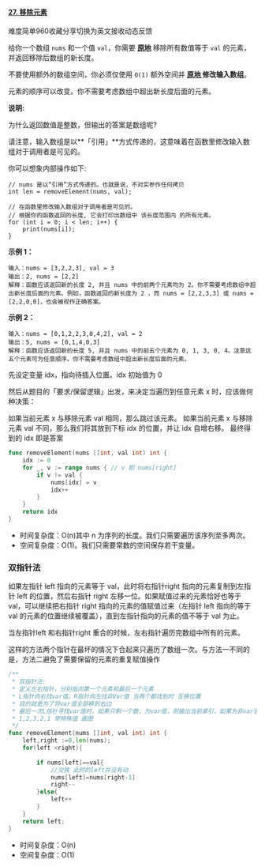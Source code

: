 #### [27. 移除元素](https://leetcode-cn.com/problems/remove-element/)

难度简单960收藏分享切换为英文接收动态反馈

给你一个数组 `nums` 和一个值 `val`，你需要 **[原地](https://baike.baidu.com/item/原地算法)** 移除所有数值等于 `val` 的元素，并返回移除后数组的新长度。

不要使用额外的数组空间，你必须仅使用 `O(1)` 额外空间并 **[原地 ](https://baike.baidu.com/item/原地算法)修改输入数组**。

元素的顺序可以改变。你不需要考虑数组中超出新长度后面的元素。

 

**说明:**

为什么返回数值是整数，但输出的答案是数组呢?

请注意，输入数组是以**「引用」**方式传递的，这意味着在函数里修改输入数组对于调用者是可见的。

你可以想象内部操作如下:

```
// nums 是以“引用”方式传递的。也就是说，不对实参作任何拷贝
int len = removeElement(nums, val);

// 在函数里修改输入数组对于调用者是可见的。
// 根据你的函数返回的长度, 它会打印出数组中 该长度范围内 的所有元素。
for (int i = 0; i < len; i++) {
    print(nums[i]);
}
```

 

**示例 1：**

```
输入：nums = [3,2,2,3], val = 3
输出：2, nums = [2,2]
解释：函数应该返回新的长度 2, 并且 nums 中的前两个元素均为 2。你不需要考虑数组中超出新长度后面的元素。例如，函数返回的新长度为 2 ，而 nums = [2,2,3,3] 或 nums = [2,2,0,0]，也会被视作正确答案。
```

**示例 2：**

```
输入：nums = [0,1,2,2,3,0,4,2], val = 2
输出：5, nums = [0,1,4,0,3]
解释：函数应该返回新的长度 5, 并且 nums 中的前五个元素为 0, 1, 3, 0, 4。注意这五个元素可为任意顺序。你不需要考虑数组中超出新长度后面的元素。
```

 

先设定变量 idx，指向待插入位置。idx 初始值为 0

然后从题目的「要求/保留逻辑」出发，来决定当遍历到任意元素 x 时，应该做何种决策：

如果当前元素 x 与移除元素 val 相同，那么跳过该元素。
如果当前元素 x 与移除元素 val 不同，那么我们将其放到下标 idx 的位置，并让 idx 自增右移。
最终得到的 idx 即是答案

```go
func removeElement(nums []int, val int) int {
    idx := 0
    for _, v := range nums { // v 即 nums[right]
        if v != val {
            nums[idx] = v
            idx++
        }
    }
    return idx
}
```

- 时间复杂度：O(n)其中 n 为序列的长度。我们只需要遍历该序列至多两次。
- 空间复杂度：O(1)。我们只需要常数的空间保存若干变量。

### 双指针法

如果左指针 left 指向的元素等于 val，此时将右指针right 指向的元素复制到左指针 left 的位置，然后右指针 right 左移一位。如果赋值过来的元素恰好也等于 val，可以继续把右指针 right 指向的元素的值赋值过来（左指针 left 指向的等于 val 的元素的位置继续被覆盖），直到左指针指向的元素的值不等于 val 为止。

当左指针left 和右指针right 重合的时候，左右指针遍历完数组中所有的元素。

这样的方法两个指针在最坏的情况下合起来只遍历了数组一次。与方法一不同的是，方法二避免了需要保留的元素的重复赋值操作





```go
/**
 * 双指针法:
 * 定义左右指针，分别指向第一个元素和最后一个元素
 * L指针向右找var值。R指针向左找非Var值 当两个都找到时 互换位置
 * 目的就是为了将var值全部移到右边
 * 最后一次L指针寻找var值时，如果只剩一个数，为var值，则输出当前索引，如果为非var值，输入当前索引+1
 * 1,2,3,2,1 举特殊值 画图
 */
func removeElement(nums []int, val int) int {
    left,right :=0,len(nums);
    for(left <right){
       
        if nums[left]==val{
            //交换 此时的left并没有动
            nums[left]=nums[right-1]
            right--
        }else{
            left++
        }
    }
    return left;
}
```

- 时间复杂度：O(n)
- 空间复杂度：O(1)
